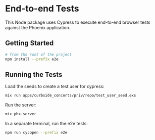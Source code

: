# End-to-end Tests

This Node package uses Cypress to execute end-to-end browser tests against the Phoenix application.

## Getting Started

```sh
# from the root of the project
npm install --prefix e2e
```

## Running the Tests

Load the seeds to create a test user for cypress:

```sh
mix run apps/curbside_concerts/priv/repo/test_user_seed.exs
```

Run the server:

```sh
mix phx.server
```

In a separate terminal, run the e2e tests:

```sh
npm run cy:open --prefix e2e
```
